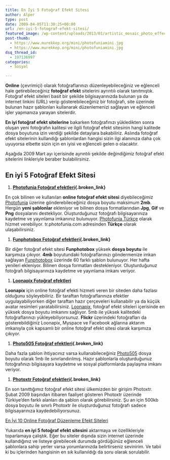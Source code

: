 ```yaml
---
title: En İyi 5 Fotoğraf Efekt Sitesi
author: Alper
type: post
date: 2009-04-05T11:30:25+00:00
url: /en-iyi-5-fotograf-efekt-sitesi/
featured_image: /wp-content/uploads/2013/01/artistic_mosaic_photo_effect_2-100x100.jpg
post-thumb:
  - https://www.murekkep.org/mini/photofuniamini.jpg
  - https://www.murekkep.org/mini/photofuniamini.jpg
dsq_thread_id:
  - 197136997
categories:
  - Sosyal

---
```

**Online** (çevrimiçi) olarak fotoğraflarınızı düzenleyebileceğiniz ve eğlenceli hale getirebileceğiniz **fotoğraf efekt** sitelerini ayrıntılı olarak tanıtmıştık. Fotoğraf efekt siteleri basit bir şekilde bilgisayarınızda bulunan ya da internet linkini (URL) verip gösterebileceğiniz bir fotoğrafı, site üzerinde bulunan hazır şablonları kullanarak düzenlemenizi sağlayan ve eğlenceli işler yapmanıza yarayan sitelerdir.

**En iyi fotoğraf efekt sitelerine** bakarken fotoğrafınızı yükledikten sonra oluşan yeni fotoğrafın kalitesi ve ilgili fotoğraf efekt sitesinin hangi kalitede dosya boyutuna izin verdiği şekilde detaylara bakabiliriz. Aslında fotoğraf efekt sitelerinin kullandığı şablonlardan hangisi sizin ilgi alanınıza daha çok uyuyorsa elbette sizin için en iyisi ve eğlenceli gelen o olacaktır.

Aşağıda 2009 Mart ayı içerisinde ayrıntılı şekilde değindiğimiz fotoğraf efekt sitelerini linkleriyle beraber bulabilirsiniz.

## En iyi 5 Fotoğraf Efekt Sitesi



  1. **[Photofunia Fotoğraf efektleri][1]{.broken_link}**

En çok bilinen ve kullanılan **online fotoğraf efekt sitesi** diyebileceğimiz [Photofunia][2] üzerine gönderebileceğiniz dosya boyutu maksimum **2mb**. Hergün **yeni şablonlar** ekleniyor ve bilinen dosya formatlarından **Jpg**, **Gif** ve **Png** dosyalarını destekliyor. Oluşturduğunuz fotoğrafı bilgisayarınıza kaydetme ve yayınlama imkanınız bulunuyor. [Photofunia Türkçe][3] olarak hizmet verebiliyor. tr.photofunia.com adresinden **Türkçe** olarak ulaşabilirsiniz.



  1. **[Funphotobox Fotoğraf efektleri][4]{.broken_link}**

Bir diğer fotoğraf efekt sitesi **Funphotobox** yüksek **dosya boyutu** ile karşımıza çıkıyor. **4mb** boyutundaki fotoğraflarınızı göndermenize imkan sağlayan [Funphotobox][5] üzerinde 60 farklı şablon bulunuyor. Her hafta yenileri ekleniyor. Bilinen dosya formatları destekleniyor. Oluşturduğunuz fotoğrafı bilgisayarınıza kaydetme ve yayınlama imkanı veriyor.



  1. **[Loonapix Fotoğraf efektleri][6]**

**Loonapix** için online fotoğraf efekti hizmeti veren bir siteden daha fazlası olduğunu söyleyebiliriz. Bir taraftan fotoğraflarınıza efektler uygulayabiliyorken diğer taraftan hazır çerçeveleri kullanabilir ya da küçük avatar resimleri yaratabilirsiniz. [Loonapix][7], fotoğraf efekt siteleri içerisinde en yüksek dosya boyutu imkanını sağlıyor. 5mb ile yüksek kalitedeki fotoğraflarınızı yükleyebiliyorsunuz. **Flickr** üzerindeki fotoğrafları da gösterebildiğiniz Loonapix, Myspace ve Facebook ağlarına aktarım imkanıyla çok kapsamlı bir online fotoğraf efekt sitesi olarak karşımıza çıkıyor.



  1. **[Photo505 Fotoğraf efektleri][8]{.broken_link}**

Daha fazla şablon ihtiyacınız varsa kullanabileceğiniz [Photo505][9] dosya boyutu olarak 1mb ile sınırlandırılmış. Hazır şablonlarla oluşturduğunuz fotoğrafınızı bilgisayara kaydetme ve sosyal platformlarda paylaşma imkanı veriyor.



  1. **[Photoxtr Fotoğraf efektleri][10]{.broken_link}**

En son tanıttığımız fotoğraf efekt sitesi ülkemizden bir girişim Photoxtr. Şubat 2009 başından itibaren faaliyet gösteren Photoxtr üzerinde Türkiye&#8217;den farklı alanları da şablon olarak görebilirsiniz. Şu an için 500kb dosya boyutu ile sınırlı Photoxtr ile oluşturduğunuz fotoğrafı sadece bilgisayarınıza kaydedebiliyorsunuz.

<p class="info">
  <a title="En İyi 10 Online Fotoğraf Düzenleme Efekt Siteleri" href="https://www.murekkep.org/en-iyi-10-online-fotograf-duzenleme-efekt-siteleri-6615" target="_blank" class="broken_link">En İyi 10 Online Fotoğraf Düzenleme Efekt Siteleri</a>
</p>

Yukarıda **en iyi 5 fotoğraf efekt sitesini** aktarmaya ve özellikleriyle toparlamaya çalıştık. Eğer bu siteler dışında sizin internet üzerinde kullandığınız ve listeye girebilecek durumda gördüğünüz eğlenceli şablonlara sahip yerler varsa yorumlarınızda belirtirseniz sevinirim. Ve tabii ki bu içlerinden hangisinin en sık kullanıldığı da soru olarak sorulabilir.

 [1]: https://www.murekkep.org/photofunia-ile-resimlerinize-fark-katin-1297 "PhotoFunia ile Resimlerinize Fark Katın"
 [2]: https://www.photofunia.com/
 [3]: https://www.murekkep.org/photofunia-ile-eglenceli-fotograflar-artik-turkce/
 [4]: https://www.murekkep.org/funphotobox-resimleriniz-icin-eglenceli-efektler-1371
 [5]: https://funphotobox.com/
 [6]: https://www.murekkep.org/loonapix-ile-fotograflariniza-efektler-ve-cerceveler-katin-avatar-olusturun/
 [7]: https://www.loonapix.com/
 [8]: https://www.murekkep.org/photo505-ile-fotograflariniza-dijital-efektler-1584
 [9]: https://www.photo505.com/
 [10]: https://www.murekkep.org/photoxtr-fotograf-efektleri-ile-daha-eglenceli-fotograflar-1711